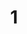 ---
# An instance of the Featurette widget.
# Documentation: https://wowchemy.com/docs/page-builder/
widget: featurette

# This file represents a page section.
headless: true

# Order that this section appears on the page.
weight: 30

# Showcase personal skills or business features.
# - Add/remove as many `feature` blocks below as you like.
# - For available icons, see: https://wowchemy.com/docs/page-builder/#icons

feature:
- name:
- name: Data project scoping and development
  description: Documentation that clearly defines project components including the problem statement, goals and objectives, data sources/collection mechanisms, analysis approach and methodology, deliverables, timelines, and success indicators. 
  icon: project-diagram
  icon_pack: fas
- name:

title: 1
---